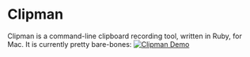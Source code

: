 # Clipman

Clipman is a command-line clipboard recording tool, written in Ruby, for Mac. It is currently pretty bare-bones:
[![Clipman Demo](http://img.youtube.com/vi/YKhOOvnzopE/0.jpg)](http://www.youtube.com/watch?v=YKhOOvnzopE)
